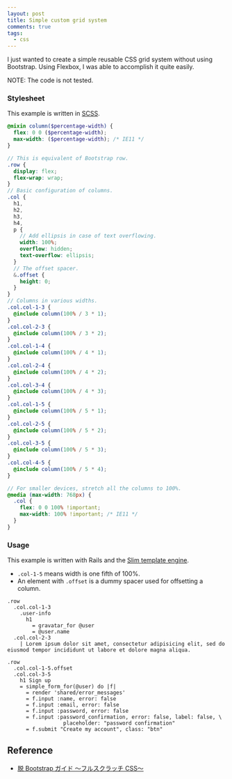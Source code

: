 ```yaml
---
layout: post
title: Simple custom grid system
comments: true
tags:
  - css
---
```


I just wanted to create a simple reusable CSS grid system without using Bootstrap.
Using Flexbox, I was able to accomplish it quite easily.

NOTE: The code is not tested.

### Stylesheet

This example is written in [SCSS](http://sass-lang.com/).

```scss
@mixin column($percentage-width) {
  flex: 0 0 ($percentage-width);
  max-width: ($percentage-width); /* IE11 */
}

// This is equivalent of Bootstrap row.
.row {
  display: flex;
  flex-wrap: wrap;
}
// Basic configuration of columns.
.col {
  h1,
  h2,
  h3,
  h4,
  p {
    // Add ellipsis in case of text overflowing.
    width: 100%;
    overflow: hidden;
    text-overflow: ellipsis;
  }
  // The offset spacer.
  &.offset {
    height: 0;
  }
}
// Columns in various widths.
.col.col-1-3 {
  @include column(100% / 3 * 1);
}
.col.col-2-3 {
  @include column(100% / 3 * 2);
}
.col.col-1-4 {
  @include column(100% / 4 * 1);
}
.col.col-2-4 {
  @include column(100% / 4 * 2);
}
.col.col-3-4 {
  @include column(100% / 4 * 3);
}
.col.col-1-5 {
  @include column(100% / 5 * 1);
}
.col.col-2-5 {
  @include column(100% / 5 * 2);
}
.col.col-3-5 {
  @include column(100% / 5 * 3);
}
.col.col-4-5 {
  @include column(100% / 5 * 4);
}

// For smaller devices, stretch all the columns to 100%.
@media (max-width: 768px) {
  .col {
    flex: 0 0 100% !important;
    max-width: 100% !important; /* IE11 */
  }
}
```

### Usage

This example is written with Rails and the [Slim template engine](http://slim-lang.com/).

- `.col-1-5` means width is one fifth of 100%.
- An element with `.offset` is a dummy spacer used for offsetting a column.

```slim
.row
  .col.col-1-3
    .user-info
      h1
        = gravatar_for @user
        = @user.name
  .col.col-2-3
    | Lorem ipsum dolor sit amet, consectetur adipisicing elit, sed do eiusmod tempor incididunt ut labore et dolore magna aliqua.
```

```slim
.row
  .col.col-1-5.offset
  .col.col-3-5
    h1 Sign up
    = simple_form_for(@user) do |f|
      = render 'shared/error_messages'
      = f.input :name, error: false
      = f.input :email, error: false
      = f.input :password, error: false
      = f.input :password_confirmation, error: false, label: false, \
                  placeholder: "password confirmation"
      = f.submit "Create my account", class: "btn"
```

## Reference

- [脱 Bootstrap ガイド 〜フルスクラッチ CSS〜](http://qiita.com/hashrock/items/5c18bf5086f52e4122e5)
